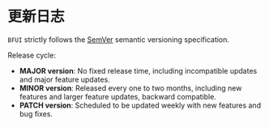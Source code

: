 # 更新日志

`BFUI` strictly follows the [SemVer](https://semver.org/) semantic versioning specification.

Release cycle:

- **MAJOR version**: No fixed release time, including incompatible updates and major feature updates.
- **MINOR version**: Released every one to two months, including new features and larger feature updates, backward compatible.
- **PATCH version**: Scheduled to be updated weekly with new features and bug fixes.
